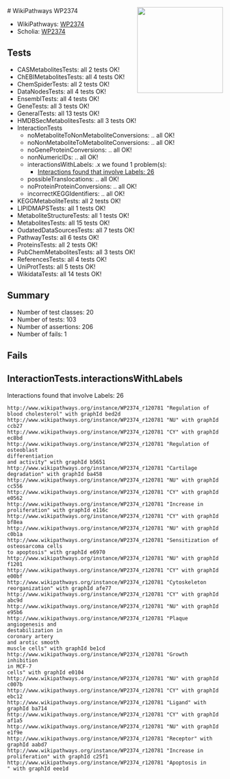 <img style="float: right; width: 200px" src="https://upload.wikimedia.org/wikipedia/commons/thumb/8/83/Wplogo_with_text_500.png/640px-Wplogo_with_text_500.png" />
# WikiPathways WP2374

* WikiPathways: [WP2374](https://new.wikipathways.org/pathways/WP2374)
* Scholia: [WP2374](https://scholia.toolforge.org/wikipathways/WP2374)
## Tests
* CASMetabolitesTests: all 2 tests OK!
* ChEBIMetabolitesTests: all 4 tests OK!
* ChemSpiderTests: all 2 tests OK!
* DataNodesTests: all 4 tests OK!
* EnsemblTests: all 4 tests OK!
* GeneTests: all 3 tests OK!
* GeneralTests: all 13 tests OK!
* HMDBSecMetabolitesTests: all 3 tests OK!
* InteractionTests
    * noMetaboliteToNonMetaboliteConversions: .. all OK!
    * noNonMetaboliteToMetaboliteConversions: .. all OK!
    * noGeneProteinConversions: .. all OK!
    * nonNumericIDs: .. all OK!
    * interactionsWithLabels: .x we found 1 problem(s):
        * [Interactions found that involve Labels: 26](#fe97a8dd)
    * possibleTranslocations: .. all OK!
    * noProteinProteinConversions: .. all OK!
    * incorrectKEGGIdentifiers: .. all OK!
* KEGGMetaboliteTests: all 2 tests OK!
* LIPIDMAPSTests: all 1 tests OK!
* MetaboliteStructureTests: all 1 tests OK!
* MetabolitesTests: all 15 tests OK!
* OudatedDataSourcesTests: all 7 tests OK!
* PathwayTests: all 6 tests OK!
* ProteinsTests: all 2 tests OK!
* PubChemMetabolitesTests: all 3 tests OK!
* ReferencesTests: all 4 tests OK!
* UniProtTests: all 5 tests OK!
* WikidataTests: all 14 tests OK!


## Summary

* Number of test classes: 20
* Number of tests: 103
* Number of assertions: 206
* Number of fails: 1

## Fails

<a name="fe97a8dd" />

## InteractionTests.interactionsWithLabels

Interactions found that involve Labels: 26
```
http://www.wikipathways.org/instance/WP2374_r120781 "Regulation of
blood cholesterol" with graphId bed2d
http://www.wikipathways.org/instance/WP2374_r120781 "NU" with graphId ccb27
http://www.wikipathways.org/instance/WP2374_r120781 "CY" with graphId ec8bd
http://www.wikipathways.org/instance/WP2374_r120781 "Regulation of 
osteoblast
differentiation
and activity" with graphId b5651
http://www.wikipathways.org/instance/WP2374_r120781 "Cartilage
degradation" with graphId ba458
http://www.wikipathways.org/instance/WP2374_r120781 "NU" with graphId cc556
http://www.wikipathways.org/instance/WP2374_r120781 "CY" with graphId e0562
http://www.wikipathways.org/instance/WP2374_r120781 "Increase in 
proliferation" with graphId e116c
http://www.wikipathways.org/instance/WP2374_r120781 "CY" with graphId bf8ea
http://www.wikipathways.org/instance/WP2374_r120781 "NU" with graphId c0b1a
http://www.wikipathways.org/instance/WP2374_r120781 "Sensitization of 
osteosarcoma cells
to apoptosis" with graphId e6970
http://www.wikipathways.org/instance/WP2374_r120781 "NU" with graphId f1201
http://www.wikipathways.org/instance/WP2374_r120781 "CY" with graphId e00bf
http://www.wikipathways.org/instance/WP2374_r120781 "Cytoskeleton
reorganization" with graphId afe77
http://www.wikipathways.org/instance/WP2374_r120781 "CY" with graphId abc9d
http://www.wikipathways.org/instance/WP2374_r120781 "NU" with graphId e95b6
http://www.wikipathways.org/instance/WP2374_r120781 "Plaque
angiogenesis and 
destabilization in
coronary artery
and arotic smooth
muscle cells" with graphId be1cd
http://www.wikipathways.org/instance/WP2374_r120781 "Growth
inhibition
in MCF-7
cells" with graphId e0104
http://www.wikipathways.org/instance/WP2374_r120781 "NU" with graphId c007b
http://www.wikipathways.org/instance/WP2374_r120781 "CY" with graphId ebc12
http://www.wikipathways.org/instance/WP2374_r120781 "Ligand" with graphId ba714
http://www.wikipathways.org/instance/WP2374_r120781 "CY" with graphId af1a5
http://www.wikipathways.org/instance/WP2374_r120781 "NU" with graphId e1f9e
http://www.wikipathways.org/instance/WP2374_r120781 "Receptor" with graphId aabd7
http://www.wikipathways.org/instance/WP2374_r120781 "Increase in 
proliferation" with graphId c25f1
http://www.wikipathways.org/instance/WP2374_r120781 "Apoptosis in 
" with graphId eee1d
```

